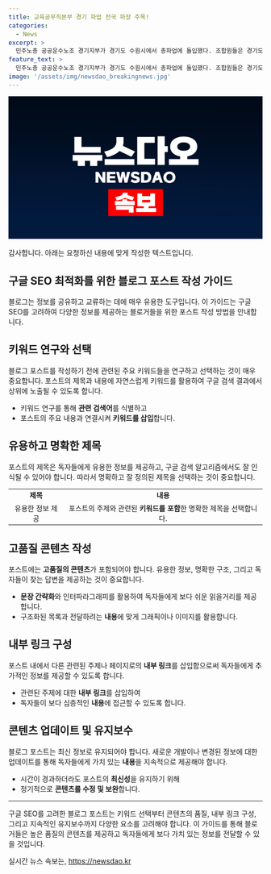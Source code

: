 ```yaml
---
title: 교육공무직본부 경기 파업 전국 파장 주목!
categories:
  - News
excerpt: >
  민주노총 공공운수노조 경기지부가 경기도 수원시에서 총파업에 돌입했다. 조합원들은 경기도청 앞에서 단협 쟁취 총파업 결의대회에 참가했고, 구호를 외치며 시위했다.
feature_text: >
  민주노총 공공운수노조 경기지부가 경기도 수원시에서 총파업에 돌입했다. 조합원들은 경기도청 앞에서 단협 쟁취 총파업 결의대회에 참가했고, 구호를 외치며 시위했다.
image: '/assets/img/newsdao_breakingnews.jpg'
---
```


<p><img src="/assets/img/newsdao_breakingnews.jpg" alt="ontimetimes 속보" /></p>

<p>감사합니다. 아래는 요청하신 내용에 맞게 작성한 텍스트입니다.</p>

<h2 data-ke-size="size26">구글 SEO 최적화를 위한 블로그 포스트 작성 가이드</h2>

<p data-ke-size="size16">블로그는 정보를 공유하고 교류하는 데에 매우 유용한 도구입니다. 이 가이드는 구글 SEO를 고려하여 다양한 정보를 제공하는 블로거들을 위한 포스트 작성 방법을 안내합니다.</p>

<h2 data-ke-size="size24">키워드 연구와 선택</h2>

<p data-ke-size="size16">블로그 포스트를 작성하기 전에 관련된 주요 키워드들을 연구하고 선택하는 것이 매우 중요합니다. 포스트의 제목과 내용에 자연스럽게 키워드를 활용하여 구글 검색 결과에서 상위에 노출될 수 있도록 합니다.</p>

<ul>
  <li>키워드 연구를 통해 <b>관련 검색어</b>를 식별하고</li>
  <li>포스트의 주요 내용과 연결시켜 <b>키워드를 삽입</b>합니다.</li>
</ul>

<h2 data-ke-size="size24">유용하고 명확한 제목</h2>

<p data-ke-size="size16">포스트의 제목은 독자들에게 유용한 정보를 제공하고, 구글 검색 알고리즘에서도 잘 인식될 수 있어야 합니다. 따라서 명확하고 잘 정의된 제목을 선택하는 것이 중요합니다.</p>

<table>
  <tr>
    <td style="text-align: center; height: 17px;"><b>제목</b></td>
    <td style="text-align: center; height: 17px;"><b>내용</b></td>
  </tr>
  <tr>
    <td style="text-align: center; height: 17px;">유용한 정보 제공</td>
    <td style="text-align: center; height: 17px;">포스트의 주제와 관련된 <b>키워드를 포함</b>한 명확한 제목을 선택합니다.</td>
  </tr>
</table>

<h2 data-ke-size="size24">고품질 콘텐츠 작성</h2>

<p data-ke-size="size16">포스트에는 <b>고품질의 콘텐츠</b>가 포함되어야 합니다. 유용한 정보, 명확한 구조, 그리고 독자들이 찾는 답변을 제공하는 것이 중요합니다.</p>

<ul>
  <li><b>문장 간략화</b>와 인터파라그래피를 활용하여 독자들에게 보다 쉬운 읽을거리를 제공합니다.</li>
  <li>구조화된 목록과 전달하려는 <b>내용</b>에 맞게 그래픽이나 이미지를 활용합니다.</li>
</ul>

<h2 data-ke-size="size24">내부 링크 구성</h2>

<p data-ke-size="size16">포스트 내에서 다른 관련된 주제나 페이지로의 <b>내부 링크</b>를 삽입함으로써 독자들에게 추가적인 정보를 제공할 수 있도록 합니다.</p>

<ul>
  <li>관련된 주제에 대한 <b>내부 링크</b>를 삽입하여</li>
  <li>독자들이 보다 심층적인 <b>내용</b>에 접근할 수 있도록 합니다.</li>
</ul>

<h2 data-ke-size="size24">콘텐츠 업데이트 및 유지보수</h2>

<p data-ke-size="size16">블로그 포스트는 최신 정보로 유지되어야 합니다. 새로운 개발이나 변경된 정보에 대한 업데이트를 통해 독자들에게 가치 있는 <b>내용</b>을 지속적으로 제공해야 합니다.</p>

<ul>
  <li>시간이 경과하더라도 포스트의 <b>최신성</b>을 유지하기 위해</li>
  <li>정기적으로 <b>콘텐츠를 수정 및 보완</b>합니다.</li>
</ul>

<hr>

<p data-ke-size="size16">구글 SEO를 고려한 블로그 포스트는 키워드 선택부터 콘텐츠의 품질, 내부 링크 구성, 그리고 지속적인 유지보수까지 다양한 요소를 고려해야 합니다. 이 가이드를 통해 블로거들은 높은 품질의 콘텐츠를 제공하고 독자들에게 보다 가치 있는 정보를 전달할 수 있을 것입니다.</p>
실시간 뉴스 속보는, <a href="https://newsdao.kr" rel="dofollow">https://newsdao.kr</a>


